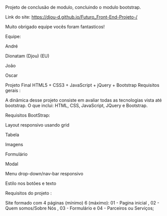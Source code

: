 Projeto de conclusão de modulo, concluindo o modulo bootstrap.

Link do site: https://djou-d.github.io/Futuro_Front-End-Projeto-/


Muito obrigado equipe vocês foram fantasticos!

Equipe: 

André

Dionatam (Djou) (EU)

João

Oscar



Projeto Final HTML5 + CSS3 + JavaScript + jQuery + Bootstrap
Requisitos gerais :

A dinâmica desse projeto consiste em avaliar todas as tecnologias vista até bootstrap. O que inclui: HTML, CSS, JavaScript, JQuery e Bootstrap.



Requisitos BootStrap:

Layout responsivo usando grid 

Tabela

Imagens

Formulário

Modal

Menu drop-down/nav-bar responsivo

Estilo nos botões e texto 

 

Requisitos do projeto : 

Site formado com 4 páginas (mínimo) 6 (máximo): 01 - Pagina inicial , 02 - Quem somos/Sobre Nós , 03 - Formulário e 04 - Parceiros ou Serviços;
